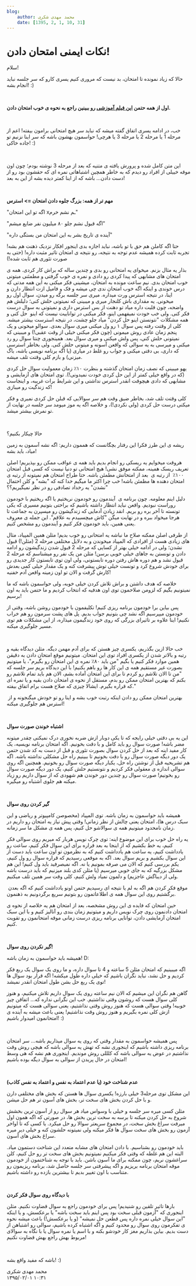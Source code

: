 ```yaml
---
blog:
    author: محمد مهدی شکری
    date: [1395, 2, 1, 10, 31]
---
```

# نکات ایمنی امتحان دادن!

<div class="cnt">
<p>سلام!</p>
<p>حالا که زیاد نمونده تا امتحان، بد نیست که مروری کنیم یسری کارو که سر جلسه نباید انجام بشه! :)</p>
<p><br/></p>
<p><b>اول از همه حتمن <a href="http://mov1.tebyan.net/1388/09/Comedy1-MrBean1.wmv61504.wmv" target="_blank">این فیلم آموزشی</a> رو ببینین راجع به نحوه ی خوب امتحان دادن.</b></p>
<p><br/></p>
<p>خب، در ادامه یسری اتفاق گفته میشه که نباید سر هیچ امتحانی برامون بیفته! اعم از مرحله 1 یا مرحله 2 یا مرحله 3 یا هرچی! حواسمون بهشون باشه که سر اینا نزنیم تو جاده خاکی! :)</p>
<p><br/></p>
<p>این متن کامل شده و پرورش یافته ی متنیه که بعد از مرحله 3 نوشته بودم؛ چون اون موقه خییلی از افراد رو دیدم که به خاطر همچین اشتباهاتی نمره ای که حقشون بود رو از دست دادن... باشه که از اینا کمتر دیده بشه از این به بعد!</p>
<p><b><br/></b></p>
<p><b>مهم تر از همه: بزرگ جلوه دادن امتحان =&gt; استرس</b></p>
<p>"اگه تو این امتحان xـم نشم خرم"</p>
<p>"اگه قبول نشم جلو ۸۰ میلیون نفر ضایع میشم"</p>
<p>"آینده ی تاریخ بشر به این امتحان من بستگی داره"</p>
<p>حتا اگه کاملن هم حق با تو باشه، نباید اجازه بدی اینجور افکار نزدیک ذهنت هم بشه! تجربه ثابت کرده همیشه عدم توجه به نتیجه، رو نتیجه ی امتحان تاثیر مثبت داره! (حتی به صورت تئوری هم ثابت شده!)</p>
<p>بذار یه مثال بزنم. میخوای یه امتحانی رو بدی و چندین ساله که براش کار کردی. همه ی امتحان های مشابهی که پیدا کردی رو دادی و نمره ی خوب گرفتی و مطمئنی میتونی خوب امتحان بدی. نیم ساعت مونده به امتحان، میشینی فکر میکنی به این همه مدتی که درس خوندی و اینکه اگه خوب امتحان ندی چی میشه و فک و فامیل ازت انتظار دارن و اینا، در نتیجه استرس ورت میداره. میری سر جلسه برگه رو میدن، سوال اول رو میخونی. یه مقداری باش کلنجار میری و میبینی که نمیتونی حلش کنی؛ دلیلش هم واضحه، چون قلبت داره میاد تو دهنت از بس استرس داری و نمیتونی به سوال درست فکر کنی. ولی خب خودت نمیفهمی اینو، فکر میکنی در تواناییت نیست که اینو  حل کنی و همه مشکلات "نتونستن اینو حل کردن" میاد جلو چشت، در نتیجه استرست بیشتر میشه. کلی از وقتت رفته پس سوال ۱ رو ول میکنی میری سوال بعدی. سوالو میخونی و یک پنجم زمان عادی روش میمونی (چون فکر میکنی خیلی از وقت عقبی!) و میبینی که نمیتونی حلش کنی، پس ولش میکنی و میری سوال بعد. همینجوری چنتا سوال رو رد میکنی و میرسی به یه سوالی که واقعن آسونه و میتونی حلش کنی. ولی بخاطر استرسی که داری، بی دقتی میکنی و جواب رو غلط در میاری (یا اگه برنامه نویسی باشه، باگ میزنی) و بازم کلی وقتت تلف میشه.</p>
<p>یهو میبینی که نصف زمان امتحان گذشته و بنظرت ۱۰٪ زمان معمولیت سوال حل کردی (که در واقع خیلی کمتر از این حل کردی خودت نمیدونی!). توی امتحان های آزمایشی و مشابهی که دادی هیچوقت انقدر استرس نداشتی و این شرایط برات غریبه، و اینجاست که زندگیت رو میبازی!</p>
<p>کلی وقتت تلف شد، بخاطر ضیق وقت هم سر سوالایی که قبلن حل کردی نمیری و فکر میکنی درست حل کردی (ولی نکردی!)، و خلاصه اگه یه موز میومد سر جلسه در نهایت از تو نمرش بیشتر میشد.</p>
<p><br/></p>
<p>حالا چیکار بکنیم؟</p>
<p>ریشه ی این طرز فکرا این رفتار بچگانست که هممون داریم: اگه نشه آسمون به زمین میاد، باید بشه!</p>
<p>هروقت میخوایم یه ریسکی رو انجام بدیم باید همه ی عواقب ممکن رو بپذیریم! اصلن تعریف ریسک همینه، ممکنه موفق نشی! هیچ امتحانی تو دنیا نیست که کسی قبل امتحان ۱۰۰٪  از رتبه ی  بعد از امتحانش مطمئن باشه. حتا طراح امتحان هم نمیتونه از رتبه ی امتحان دهنده ها مطمئن باشه! خب چرا اکثر ما میگیم خدا کنه که "بشه" و کلن احتمال "نشدن" یه رخداد تصادفی رو در نظر نمیگیریم؟؟</p>
<p>دلیل اینم معلومه. چون برنامه ی  آیندمون رو خودمون نریختیم یا اگه ریختیم با خودمون روراست نبودیم. واقعن نباید انتظار داشته باشیم که براحتی بتونیم مسیری که یکی تونسته تا آخر بره رو بریم. انقد زیادن آدمایی که زندگیشون رو میسپرن به جماعت تا هرجا میخواد ببره و در نهایت میگن "کاش میچسبیدم به علاقم". این جمله ی معروف یعنی همین، باید خودمون فکر کنیم و آیندمون رو مشخص کنیم.</p>
<p>از طرفی اصلن ممکنه صلاح ما نباشه یه امتحانی رو خوب بدیم! مثلن همین المپیاد، مثال های زیادی هست از افرادی که المپیاد میخوندن و به دلایل مختلفی مرحله 2 (مثلن!) قبول نشدن؛ ولی در ادامه خیلی بهتر از کسایی که مرحله 2 قبول شدن زندگیشون رو ادامه دادن و تونستن به جاهای خیلی خوبی برسن! مثلن من یک نفر رو میشناسم که مرحله 2 قبول نشد و هم دوره هاش رفتن دوره تابستونی، ولی اون توی تابستون کار جدیدی رو برای خودش شروع کرد و تونست خیلی توش پیشرفت کنه و یک مقدار خیلی کمی بعدش کارش گرفت و الان تو اون زمینه واقعن آدم خفنیه!</p>
<p>خلاصه که هدف داشتن و براش تلاش کردن خیلی خوبه، ولی حواسمون باشه که ما نمیتونیم بگیم که لزومن صلاحمون توی اون هدفیه که انتخاب کردیم و ما حتمن باید به اون برسیم!</p>
<p>پس بیاین برا خودمون برنامه ریزی کنیم! تکلیفمون با خودمون روشن باشه، وقتی از خودمون میپرسیم اگه نشد چی بتونیم جواب بدیم. پل های پشت سرمون رو هم خراب نکنیم! اینا علاوه بر تاثیرای بزرگی که روی خود زندگیمون میذاره، از این مشکلات هم توی مسیر جلوگیری میکنه. </p>
<p><br/></p>
<p>خب حالا ازین بگذریم، یکسری چیز هستن که برای آدم مهمن دیگه. مثلن دیدگاه بقیه و رتبه و بالاتر شدن از یکسری افراد توی این امتحان. میتونیم موقع امتحان دادن به دقیقن همین موارد فکر کنیم یا بگیم "من باید ۸۰٪ نمره ی این امتحان رو بگیرم"، یا میتونیم بصورت غیر مستقیم همه ی این کار ها رو باهم بکنیم! با این دیدگاه بریم سر جلسه که "من تا الان تلاشم رو کردم تا برای این امتحان آماده بشم، الان هم باید تمام تلاشم رو بکنم که بهترین امتحان ممکن رو بدم، مستقل از نحوه ی امتحان دادن بقیه و یا نمره ای که قراره بگیرم. ایشالا چیزی که صلاح هست برام اتفاق بیفته."</p>
<p> بهترین امتحان ممکن رو دادن اینکه رتبت خوب بشه و اینا رو تو خودش میگنجونه و از استرس هم جلوگیری میکنه!</p>
<p><br/></p>
<p><b>اشتباه خوندن صورت سوال</b></p>
<p>این یه بی دقتی خیلی رایجه که تا یکی دوبار ازش ضربه نخوری درک نمیکنی چقدر میتونه مضر باشه! صورت سوال رو باید کامل و با دقت بخونیم. اگه امتحان برنامه نویسیه، یک کار مفید اینه که بعد از حل کردن سوال بصورت تئوری و قبل از دست به کد شدن حتمن یک دور دیگه صورت سوال رو با دقت بخونیم تا ببینیم راه حل مشکلی نداشته باشه. اگه هم تشریحیه قبل از نوشتن راه حل، یکبار دیگه صورت سوال رو بخونیم. همچنین اگه روی سوالی اندازه ی معقولی فکر کردیم و نتونستیم حلش کنیم، یک دور دیگه صورت سوال رو بخونیم! صورت سوال رو چندین دور خوندن هم شهودی که از سوال داریم رو زیاد میکنه هم جلوی اشتباه رو میگیره.</p>
<p><br/></p>
<p><b>گیر کردن روی سوال</b></p>
<p>همیشه باید حواسمون به زمان باشه. توی المپیاد (مخصوصن کامپیوتر و ریاضی و این سبک درس ها)، امتحان یعنی چالش از نظر زمانی! وقتی پیش نیاز یه امتحان رو داریم در زمان نامحدود میتونیم همه ی سوالاشو حل کنیم، پس همه ی مشکل ما سر زمانه.</p>
<p>یه راه حل خوب برای این موضوع اینه: توی چرک نویس هربار که میریم روی سوالی فکر کنیم، یه خط بکشیم که از اینجا به بعد قراره برای این سوال فکر کنیم، ساعت رو یادداشت کنیم، یه ساعت هم یادداشت کنیم که به نظرمون تو اون ساعت باید دست از این سوال بکشیم و بریم سوال بعد. اگه به موقعی رسیدیم که قراره سوال رو ول کنیم، یکم بررسی کنیم که الان می صرفه بمونیم یا نه. اگه نمیصرفید باید ول کنیم! این هم مشکل بزرگیه که به جای خوبی میرسیم (یا مثلن کدی بلند میزنیم که باید درست باشه ولی از دیباگش عاجزیم) و دلمون نمیاد ولش کنیم، کلی وقت سر همین تلف میکنیم.</p>
<p> موقع فکر کردن هم اگه به لم یا نتیجه ای رسیدیم حتمن اونو یادداشت کنیم که اگه بعدن برگشتیم روی این سوال همه ی اطلاعاتمون رو بتونیم سریع برگردونیم به ذهنمون.</p>
<p>حین امتحان که فایده ی این روش مشخصه، بعد از امتحان هم یه خلاصه از نحوه ی امتحان دادنمون روی چرک نویس داریم و میتونیم زمان بندی رو آنالیز کنیم و با این سبک امتحان آزمایشی دادن، توانایی برنامه ریزی درست زمانی موقه امتحانمون رو تقویت کنیم.</p>
<p><br/></p>
<p><b>گیر نکردن روی سوال!</b></p>
<p>همیشه باید حواسمون به زمان باشه! D:</p>
<p>اگه میبینیم که امتحان مثلن 5 ساعته و 4 تا سوال داره، و ما روی یک سوال یک ربع فکر کردیم و حل نشد، نباید نگران باشیم که خیلی داره طول میکشه! اگه قرار بود سوال ها توی یک ربع حل بشن طول امتحان انقدر نمیشد!</p>
<p>گاهن هم نگران این میشیم که الان نیم ساعته روی یک سوال داریم تلاش میکنیم، و هنوز کلی سوال هست که روشون وقتی نذاشتیم. خب این نگرانی نداره که... اتفاقن چیز خوبیه! وقتی سوالی هست که هنوز روش وقتی نذاشتیم، یعنی سوالی هست که میتونیم ازش کلی نمره بگیریم و هنوز روش وقت نذاشتیم! یعنی باعث میشه به آینده ی امتحانمون امیدوار باشیم! :)</p>
<p><br/></p>
<p>پس همیشه حواسمون به مقدار وقتی که روی یه سوال میذاریم باشه... سر امتحان برنامه ریزی داشته باشیم که اینجوری نشه که تهش یه سوالی باشه که هیچی روش وقت نذاشتیم در عوض یه سوالی باشه که کلللی روش موندیم. اینجوری هم نشه که هی وسط امتحان در حال پریدن از سوالی به سوال دیگه بوده باشیم!</p>
<p><br/></p>
<p><b>عدم شناخت خود (یا عدم اعتماد به نفس و اعتماد به نفس کاذب)</b></p>
<p>این مشکل توی مرحله3 خیلی بارزه! یکسری سوال ها هستن که بخش های مختلفی دارن و با حل کردن بخش های سخت تر، بخش های آسون تر هم حل میشن.</p>
<p>مثلن کسی میره سر جلسه و خیلی با وسواس میاد هر سوال رو از آسون ترین بخشش شروع به حل کردن میکنه تا برسه به سخت ترین بخش ها، در صورتی که اگه همون اول میرفت سراغ بخش سخت، در مجموع سریعتر سوالا رو حل میکرد. یا کسی که تا اواخر آزمون رو بخش های سخت سوال ها فکر میکنه ولی نمیتونه حلشون کنه و خیلی دیر میره سراغ بخش های آسون.</p>
<p>باید خودمون رو بشناسیم. با دادن امتحان های مشابه متعدد این شناخت دستمون میاد. البته این هم غلطه که وقتی فکر میکنیم نمیتونیم بخش های سخت تر رو حل کنیم، کلن سراغشون نریم، چون ممکنه برای ما آسون باشن. باید با توجه به شناختمون از خودمون موقه امتحان برنامه بریزیم و اگه پیشرفتی سر جلسه حاصل شد، برنامه ریزیمون رو متناسب با اون تغییر بدیم تا بیشترین بازده رو داشته باشیم.</p>
<p><br/></p>
<p><b>با دیدگاه روی سوال فکر کردن</b></p>
<p>بارها تاثیر تلقین رو شنیدیم! پس برای خودمون راجع به سوال قضاوت نکنیم. مثلن اینجوری که "آزمون قبلی سخت بود پس اینم باید سخت باشه" یا برعکسش، و یا اینکه "این سوال خیلی نمره داره پس قطعن حل نمیشه" (و یا برعکسش!) باعث میشه نحوه ی تفکرمون روی سوال رو محدود کنیم و اگه اشتباه کرده باشیم، سوالی رو اشتباهن از دست بدیم. بیاین بذاریم مغز کار خودشو بکنه و با اسم یا نمره سوال یا با نگاه به سوالای مربوط بهش راجع بهش قضاوت نکنیم!</p>
<p><br/></p>
<p></p>
<p>باشه که مفید واقع بشه! :)</p>
</div>

<div class="blog-info">
    <div class="blog-author">محمد مهدی شکری</div>
    <div class="blog-date">۱۳۹۵/۰۲/۰۱ ۱۰:۳۱</div>
</div>


